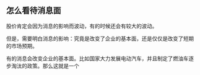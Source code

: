 ##  怎么看待消息面  

股价肯定会因为消息的影响而波动，有的时候还会有较大的波动。  

但是，需要明白消息的影响：究竟是改变了企业的基本面，还是仅仅是改变了短期的市场预期。  

有的消息会改变企业的基本面。比如国家大力发展电动汽车，并且制定了燃油车逐步淘汰的政策。那么这就是一个